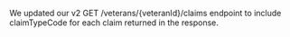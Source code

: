 We updated our v2 GET /veterans/{veteranId}/claims endpoint to include claimTypeCode for each claim returned in the response.